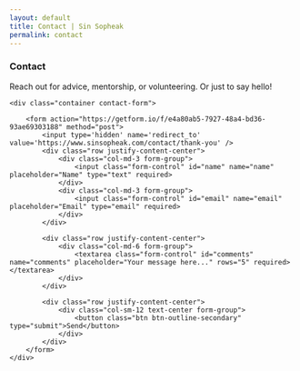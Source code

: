 ```yaml
---
layout: default
title: Contact | Sin Sopheak
permalink: contact
---
```




<div class="container-fluid features light-brown contact-form-header">
    <h3 class="text-center">Contact</h3>
    <p class="text-center">Reach out for advice, mentorship, or volunteering. Or just to say hello!</p>

    <div class="container contact-form">
    
        <form action="https://getform.io/f/e4a80ab5-7927-48a4-bd36-93ae69303188" method="post">
            <input type='hidden' name='redirect_to' value='https://www.sinsopheak.com/contact/thank-you' />
            <div class="row justify-content-center">
                <div class="col-md-3 form-group">
                    <input class="form-control" id="name" name="name" placeholder="Name" type="text" required>
                </div>
                <div class="col-md-3 form-group">
                    <input class="form-control" id="email" name="email" placeholder="Email" type="email" required>
                </div>
            </div>

            <div class="row justify-content-center">
                <div class="col-md-6 form-group">
                    <textarea class="form-control" id="comments" name="comments" placeholder="Your message here..." rows="5" required></textarea>
                </div>
            </div>
      
            <div class="row justify-content-center">
                <div class="col-sm-12 text-center form-group">
                    <button class="btn btn-outline-secondary" type="submit">Send</button>
                </div>
            </div>
        </form>
    </div>
</div> 